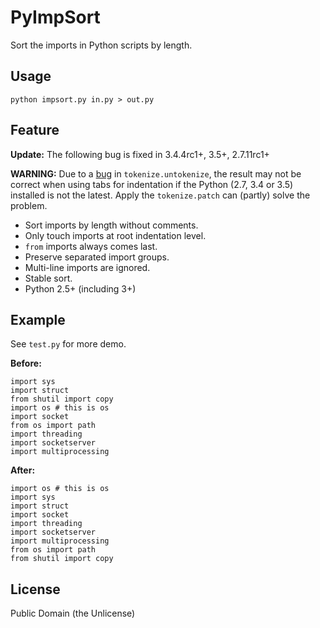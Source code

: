 # PyImpSort

Sort the imports in Python scripts by length.

## Usage

    python impsort.py in.py > out.py

## Feature

**Update:** The following bug is fixed in 3.4.4rc1+, 3.5+, 2.7.11rc1+

**WARNING:** Due to a [bug](https://bugs.python.org/issue20387) in `tokenize.untokenize`, the result may not be correct
when using tabs for indentation if the Python (2.7, 3.4 or 3.5) installed is not the latest. Apply the `tokenize.patch`
can (partly) solve the problem.

* Sort imports by length without comments.
* Only touch imports at root indentation level.
* `from` imports always comes last.
* Preserve separated import groups.
* Multi-line imports are ignored.
* Stable sort.
* Python 2.5+ (including 3+)

## Example

See `test.py` for more demo.

**Before:**

    import sys
    import struct
    from shutil import copy
    import os # this is os
    import socket
    from os import path
    import threading
    import socketserver
    import multiprocessing

**After:**

    import os # this is os
    import sys
    import struct
    import socket
    import threading
    import socketserver
    import multiprocessing
    from os import path
    from shutil import copy

## License

Public Domain (the Unlicense)
